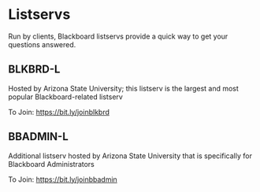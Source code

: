 # Listservs

Run by clients, Blackboard listservs provide a quick way to get your questions answered.

## BLKBRD-L

Hosted by Arizona State University; this listserv is the largest and most popular Blackboard-related listserv

To Join: https://bit.ly/joinblkbrd

## BBADMIN-L

Additional listserv hosted by Arizona State University that is specifically for Blackboard Administrators 

To Join: https://bit.ly/joinbbadmin


